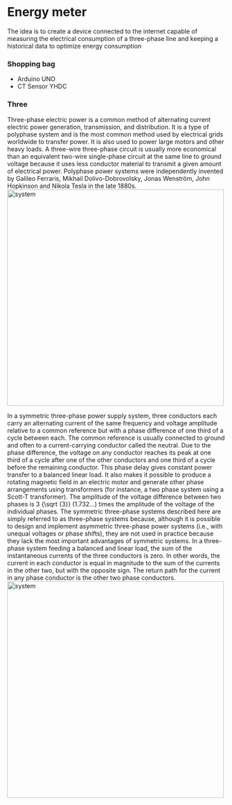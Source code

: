 # Energy meter 

The idea is to create a device connected to the internet capable of measuring the electrical consumption of a three-phase line and keeping a historical data to optimize energy consumption


### Shopping bag
* Arduino UNO
* CT Sensor YHDC 


### Three
Three-phase electric power is a common method of alternating current electric power generation, transmission, and distribution. It is a type of polyphase system and is the most common method used by electrical grids worldwide to transfer power. It is also used to power large motors and other heavy loads.  A three-wire three-phase circuit is usually more economical than an equivalent two-wire single-phase circuit at the same line to ground voltage because it uses less conductor material to transmit a given amount of electrical power. Polyphase power systems were independently invented by Galileo Ferraris, Mikhail Dolivo-Dobrovolsky, Jonas Wenström, John Hopkinson and Nikola Tesla in the late 1880s.
<img src="http://myelectrical.com/Portals/0/DNNArticle/Files/718/WLWimages/Windows-Live-Writer-Three-Phase-Power-Simplified_CC06-ThreePhasePower_2.png" alt="system" width="500"/>

In a symmetric three-phase power supply system, three conductors each carry an alternating current of the same frequency and voltage amplitude relative to a common reference but with a phase difference of one third of a cycle between each. The common reference is usually connected to ground and often to a current-carrying conductor called the neutral. Due to the phase difference, the voltage on any conductor reaches its peak at one third of a cycle after one of the other conductors and one third of a cycle before the remaining conductor. This phase delay gives constant power transfer to a balanced linear load. It also makes it possible to produce a rotating magnetic field in an electric motor and generate other phase arrangements using transformers (for instance, a two phase system using a Scott-T transformer). The amplitude of the voltage difference between two phases is  3 {\sqrt {3}} (1.732...) times the amplitude of the voltage of the individual phases.  The symmetric three-phase systems described here are simply referred to as three-phase systems because, although it is possible to design and implement asymmetric three-phase power systems (i.e., with unequal voltages or phase shifts), they are not used in practice because they lack the most important advantages of symmetric systems.  In a three-phase system feeding a balanced and linear load, the sum of the instantaneous currents of the three conductors is zero. In other words, the current in each conductor is equal in magnitude to the sum of the currents in the other two, but with the opposite sign. The return path for the current in any phase conductor is the other two phase conductors. <img src="https://upload.wikimedia.org/wikipedia/commons/thumb/c/cc/3_phase_AC_waveform.svg/220px-3_phase_AC_waveform.svg.png" alt="system" width="500"/>



